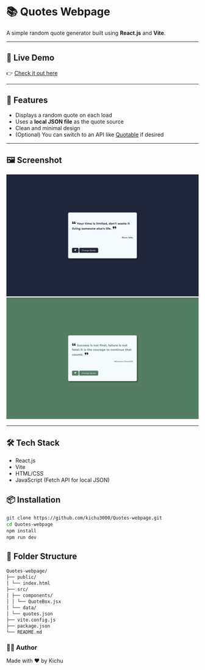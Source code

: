 # 📚 Quotes Webpage

A simple random quote generator built using **React.js** and **Vite**.

---

## 🔗 Live Demo

👉 [Check it out here](https://kichu3000.github.io/Quotes-webpage/)

---

## 🧠 Features

- Displays a random quote on each load
- Uses a **local JSON file** as the quote source
- Clean and minimal design
- (Optional) You can switch to an API like [Quotable](https://api.quotable.io/quotes/random) if desired

---

## 🖼️ Screenshot

![Screenshot](./screenshots/screenshot1.png)
![Screenshot](./screenshots/screenshot2.png)

---

## 🛠️ Tech Stack

- React.js
- Vite
- HTML/CSS
- JavaScript (Fetch API for local JSON)

## 📦 Installation

```bash
git clone https://github.com/kichu3000/Quotes-webpage.git
cd Quotes-webpage
npm install
npm run dev
```

## 📁 Folder Structure

```
Quotes-webpage/
├── public/
│ └── index.html
├── src/
│ ├── components/
│ │ └── QuoteBox.jsx
│ └── data/
│ └── quotes.json
├── vite.config.js
├── package.json
└── README.md
```

### 👨‍💻 Author

Made with ❤️ by Kichu
